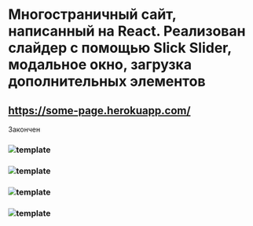 # Многостраничный сайт, написанный на React. Реализован слайдер с помощью Slick Slider, модальное окно, загрузка дополнительных элементов
## https://some-page.herokuapp.com/
Закончен
### ![template](https://user-images.githubusercontent.com/48768449/73843289-6c8c0580-482f-11ea-9a3c-6dbfffdd772d.png)
### ![template](https://user-images.githubusercontent.com/48768449/73843794-6185a500-4830-11ea-86aa-feed840a0cf1.jpg)
### ![template](https://user-images.githubusercontent.com/48768449/73843896-9691f780-4830-11ea-8d89-86f1ae590129.jpg)
### ![template](https://user-images.githubusercontent.com/48768449/73843969-b6292000-4830-11ea-8ee7-08f409314221.jpg)
